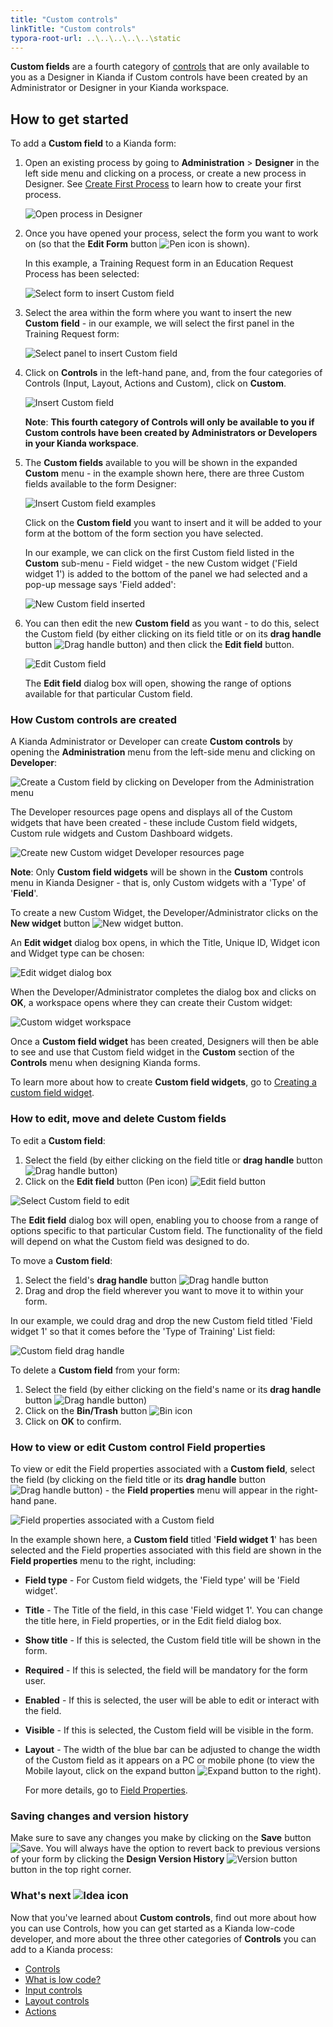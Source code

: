```yaml
---
title: "Custom controls"
linkTitle: "Custom controls"
typora-root-url: ..\..\..\..\..\static
---
```


**Custom fields** are a fourth category of [controls](/platform/controls/) that are only available to you as a Designer in Kianda if Custom controls have been created by an Administrator or Designer in your Kianda workspace.



## How to get started ##

To add a **Custom field** to a Kianda form:

1. Open an existing process by going to **Administration** > **Designer** in the left side menu and clicking on a process, or create a new process in Designer. See [Create First Process](/getting-started/create-first-process/) to learn how to create your first process.

   ![Open process in Designer](/images/designer-open-process.jpg)

2. Once you have opened your process, select the form you want to work on (so that the **Edit Form** button ![Pen icon](/images/penicon.png) is shown). 

   In this example, a Training Request form in an Education Request Process has been selected:

   ![Select form to insert Custom field](/images/custom-field-form.jpg)

3. Select the area within the form where you want to insert the new **Custom field** - in our example, we will select the first panel in the Training Request form:

   ![Select panel to insert Custom field](/images/custom-field-location.jpg)

4. Click on **Controls** in the left-hand pane, and, from the four categories of Controls (Input, Layout, Actions and Custom), click on **Custom**.

   ![Insert Custom field](/images/custom-fields.jpg)

   **Note**: **This fourth category of Controls will only be available to you if Custom controls have been created by Administrators or Developers in your Kianda workspace**.

5. The **Custom fields** available to you will be shown in the expanded **Custom** menu - in the example shown here, there are three Custom fields available to the form Designer:

   ![Insert Custom field examples](/images/custom-fields-example.jpg)

   Click on the **Custom field** you want to insert and it will be added to your form at the bottom of the form section you have selected.

   In our example, we can click on the first Custom field listed in the **Custom** sub-menu - Field widget - the new Custom widget ('Field widget 1') is added to the bottom of the panel we had selected and a pop-up message says 'Field added':

   ![New Custom field inserted](/images/custom-field-inserted.jpg)

6. You can then edit the new **Custom field** as you want - to do this, select the Custom field (by either clicking on its field title or on its **drag handle** button ![Drag handle button](/images/draghandlewhite-frame.png)) and then click the **Edit field** button.

   ![Edit Custom field](/images/custom-field-edit.jpg)

   The **Edit field** dialog box will open, showing the range of options available for that particular Custom field. 



### How Custom controls are created ###

A Kianda Administrator or Developer can create **Custom controls** by opening the **Administration** menu from the left-side menu and clicking on **Developer**:

![Create a Custom field by clicking on Developer from the Administration menu](/images/custom-field-developer.jpg)

The Developer resources page opens and displays all of the Custom widgets that have been created - these include Custom field widgets, Custom rule widgets and Custom Dashboard widgets. 

![Create new Custom widget Developer resources page](/images/custom-field-widgets.jpg)

**Note**: Only **Custom field widgets** will be shown in the **Custom** controls menu in Kianda Designer - that is, only Custom widgets with a 'Type' of '**Field**'.

To create a new Custom Widget, the Developer/Administrator clicks on the **New widget** button ![New widget button](/images/custom-field-new-widget.jpg). 

An **Edit widget** dialog box opens, in which the Title, Unique ID, Widget icon and Widget type can be chosen:

![Edit widget dialog box](/images/custom-field-edit-widget2.jpg)

When the Developer/Administrator completes the dialog box and clicks on **OK**, a workspace opens where they can create their Custom widget:

![Custom widget workspace](/images/custom-field-new-widget-workspace.jpg)

Once a **Custom field widget** has been created, Designers will then be able to see and use that Custom field widget in the **Custom** section of the **Controls** menu when designing Kianda forms.

To learn more about how to create **Custom field widgets**, go to [Creating a custom field widget](/getting-started/welcome/low-code#how-to-get-started-as-a-kianda-low-code-developer).




### How to edit, move and delete Custom fields

To edit a **Custom field**:

1. Select the field (by either clicking on the field title or **drag handle** button ![Drag handle button](/images/draghandlewhite-frame.png))
2. Click on the **Edit field** button (Pen icon) ![Edit field button](/images/penicon.png)

![Select Custom field to edit](/images/custom-field-edit2.jpg)

The **Edit field** dialog box will open, enabling you to choose from a range of options specific to that particular Custom field. The functionality of the field will depend on what the Custom field was designed to do.



To move a **Custom field**:

1. Select the field's **drag handle** button ![Drag handle button](/images/draghandlewhite-frame.png) 
2. Drag and drop the field wherever you want to move it to within your form. 

In our example, we could drag and drop the new Custom field titled 'Field widget 1' so that it comes before the 'Type of Training' List field:

![Custom field drag handle](/images/custom-field-move.jpg)



To delete a **Custom field** from your form:

1. Select the field (by either clicking on the field's name or its **drag handle** button ![Drag handle button](/images/draghandlewhite-frame.png))
2. Click on the **Bin/Trash** button ![Bin icon](/images/binicon.png) 
3. Click on **OK** to confirm.



### How to view or edit Custom control Field properties ###

To view or edit the Field properties associated with a **Custom field**, select the field (by clicking on the field title or its **drag handle** button ![Drag handle button](/images/draghandlewhite-frame.png)) - the **Field properties** menu will appear in the right-hand pane.

![Field properties associated with a Custom field](/images/custom-field-field-properties.jpg)

In the example shown here, a **Custom field** titled '**Field widget 1**' has been selected and the Field properties associated with this field are shown in the **Field properties** menu to the right, including:

- **Field type** - For Custom field widgets, the 'Field type' will be 'Field widget'.

- **Title** - The Title of the field, in this case 'Field widget 1'. You can change the title here, in Field properties, or in the Edit field dialog box.

- **Show title** - If this is selected, the Custom field title will be shown in the form.

- **Required** - If this is selected, the field will be mandatory for the form user.

- **Enabled** - If this is selected, the user will be able to edit or interact with the field.

- **Visible** - If this is selected, the Custom field will be visible in the form.

- **Layout** - The width of the blue bar can be adjusted to change the width of the Custom field as it appears on a PC or mobile phone (to view the Mobile layout, click on the expand button ![Expand button](/images/expand-icon.jpg) to the right).

  For more details, go to [Field Properties](/platform/controls/properties#field-properties).



### Saving changes and version history ###

Make sure to save any changes you make by clicking on the **Save** button ![Save](/images/saveprocess.png). You will always have the option to revert back to previous versions of your form by clicking the **Design Version History** ![Version button](/images/version8.png) button in the top right corner.



### What's next  ![Idea icon](/images/18.png) ###

Now that you've learned about **Custom controls**, find out more about how you can use Controls, how you can get started as a Kianda low-code developer, and more about the three other categories of **Controls** you can add to a Kianda process:

- [Controls](/platform/controls/)
- [What is low code?](/getting-started/welcome/low-code/)
- [Input controls](/platform/controls/input/)
- [Layout controls](/platform/controls/layout/)
- [Actions](/platform/controls/actions/)